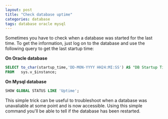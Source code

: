 ```yaml
---
layout: post
title: "Check database uptime"
categories: database
tags: database oracle mysql
---
```

Sometimes you have to check when a database was started for the last time.
To get the information, just log on to the database and use the following query to get the last startup time:

**On Oracle database**

```sql
SELECT to_char(startup_time,'DD-MON-YYYY HH24:MI:SS') AS "DB Startup Time"
FROM   sys.v_$instance;
```

**On Mysql database**

```sql
SHOW GLOBAL STATUS LIKE 'Uptime';
```

This simple trick can be useful to troubleshoot when a database was unavaliable at some point and is now accessible. Using this simple command you'll be able to tell if the database has been restarted.
